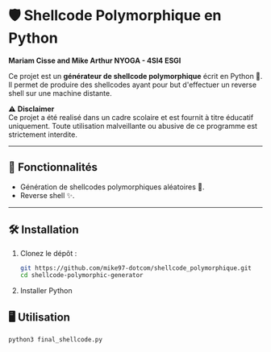# 🛡️ Shellcode Polymorphique en Python

**Mariam Cisse and Mike Arthur NYOGA - 4SI4 ESGI**

Ce projet est un **générateur de shellcode polymorphique** écrit en Python 🐍. Il permet de produire des shellcodes ayant pour but d'effectuer un reverse shell sur une machine distante.

⚠️ **Disclaimer**  
Ce projet a été realisé dans un cadre scolaire et est fournit  à titre éducatif uniquement. Toute utilisation malveillante ou abusive de ce programme est strictement interdite.

---

## 🚀 Fonctionnalités

- Génération de shellcodes polymorphiques aléatoires 🎲.
- Reverse shell ✨.

---

## 🛠️ Installation

1. Clonez le dépôt :  
   ```bash
   git https://github.com/mike97-dotcom/shellcode_polymorphique.git
   cd shellcode-polymorphic-generator
   ```


2. Installer Python



## 🖥️  **Utilisation**

   ```bash
  python3 final_shellcode.py
 ````
  
